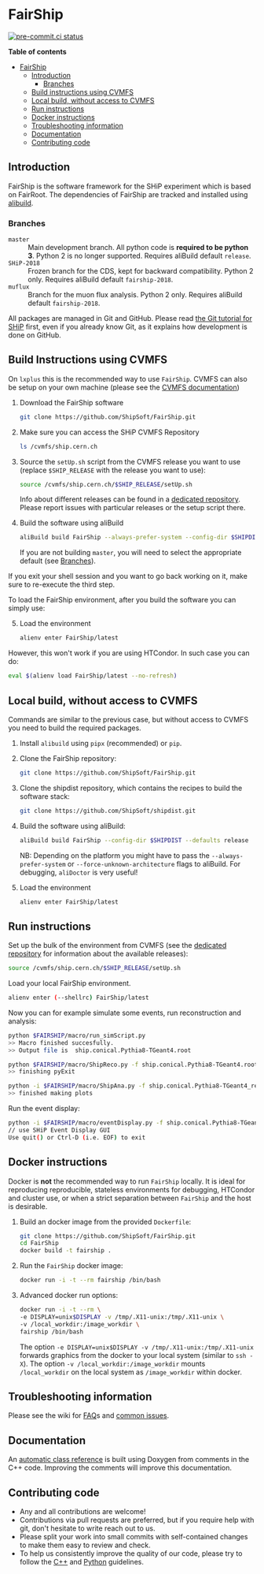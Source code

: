 # FairShip

[![pre-commit.ci status](https://results.pre-commit.ci/badge/github/ShipSoft/FairShip/master.svg)](https://results.pre-commit.ci/latest/github/ShipSoft/FairShip/master)

<!-- markdown-toc start - Don't edit this section. Run M-x markdown-toc-refresh-toc -->
**Table of contents**

- [FairShip](#fairship)
    - [Introduction](#introduction)
        - [Branches](#branches)
    - [Build instructions using CVMFS](#build-instructions-using-cvmfs)
    - [Local build, without access to CVMFS](#local-build-without-access-to-cvmfs)
    - [Run instructions](#run-instructions)
    - [Docker instructions](#docker-instructions)
    - [Troubleshooting information](#troubleshooting-information)
    - [Documentation](#documentation)
    - [Contributing code](#contributing-code)

<!-- markdown-toc end -->

## Introduction

FairShip is the software framework for the SHiP experiment which is based on
FairRoot. The dependencies of FairShip are tracked and installed using
[alibuild](https://alisw.github.io/alibuild/).

### Branches

<dl>
  <dt><code>master</code></dt>
  <dd>Main development branch.
      All python code is <b>required to be python 3</b>. Python 2 is no longer supported.
      Requires aliBuild default <code>release</code>.</dd>
  <dt><code>SHiP-2018</code></dt>
  <dd>Frozen branch for the CDS, kept for backward compatibility.
      Python 2 only.
      Requires aliBuild default <code>fairship-2018</code>.</dd>
  <dt><code>muflux</code></dt>
  <dd>Branch for the muon flux analysis.
      Python 2 only.
      Requires aliBuild default <code>fairship-2018</code>.</dd>
</dl>

All packages are managed in Git and GitHub. Please read [the Git tutorial for
SHiP](https://github.com/ShipSoft/FairShip/wiki/Git-Tutorial-for-SHiP) first,
even if you already know Git, as it explains how development is done on GitHub.

## Build Instructions using CVMFS

On `lxplus` this is the recommended way to use `FairShip`. CVMFS can also be setup on your own machine (please see the [CVMFS documentation](https://cvmfs.readthedocs.io/en/stable/cpt-quickstart.html))

1. Download the FairShip software
    ```bash
    git clone https://github.com/ShipSoft/FairShip.git
    ```

2. Make sure you can access the SHiP CVMFS Repository
    ```bash
    ls /cvmfs/ship.cern.ch
    ```
3. Source the `setUp.sh` script from the CVMFS release you want to use (replace `$SHIP_RELEASE` with the release you want to use):
    ```bash
    source /cvmfs/ship.cern.ch/$SHIP_RELEASE/setUp.sh
    ```
    Info about different releases can be found in a [dedicated repository](https://github.com/ShipSoft/cvmfs_release).
    Please report issues with particular releases or the setup script there.

4. Build the software using aliBuild
    ```bash
    aliBuild build FairShip --always-prefer-system --config-dir $SHIPDIST --defaults release
    ```
    If you are not building `master`, you will need to select the appropriate default (see [Branches](#branches)).

If you exit your shell session and you want to go back working on it, make sure to re-execute the third step.

To load the FairShip environment, after you build the software you can simply use:

5. Load the environment
    ```bash
    alienv enter FairShip/latest
    ```

However, this won't work if you are using HTCondor. In such case you can do:

```bash
eval $(alienv load FairShip/latest --no-refresh)
```

## Local build, without access to CVMFS
Commands are similar to the previous case, but without access to CVMFS you need to build the required packages.

1. Install `alibuild` using `pipx` (recommended) or `pip`.
2. Clone the FairShip repository:
    ```bash
    git clone https://github.com/ShipSoft/FairShip.git
    ```
2. Clone the shipdist repository, which contains the recipes to build the software stack:
    ```bash
    git clone https://github.com/ShipSoft/shipdist.git
    ```
2. Build the software using aliBuild:
    ```bash
    aliBuild build FairShip --config-dir $SHIPDIST --defaults release
    ```
    NB: Depending on the platform you might have to pass the `--always-prefer-system` or `--force-unknown-architecture` flags to aliBuild. For debugging, `aliDoctor` is very useful!

3. Load the environment
    ```bash
    alienv enter FairShip/latest
    ```
## Run instructions

Set up the bulk of the environment from CVMFS (see the [dedicated repository](https://github.com/ShipSoft/cvmfs_release) for information about the available releases):

```bash
source /cvmfs/ship.cern.ch/$SHIP_RELEASE/setUp.sh
```

Load your local FairShip environment.

```bash
alienv enter (--shellrc) FairShip/latest
```

Now you can for example simulate some events, run reconstruction and analysis:

```bash
python $FAIRSHIP/macro/run_simScript.py
>> Macro finished succesfully.
>> Output file is  ship.conical.Pythia8-TGeant4.root

python $FAIRSHIP/macro/ShipReco.py -f ship.conical.Pythia8-TGeant4.root -g geofile_full.conical.Pythia8-TGeant4.root
>> finishing pyExit

python -i $FAIRSHIP/macro/ShipAna.py -f ship.conical.Pythia8-TGeant4_rec.root -g geofile_full.conical.Pythia8-TGeant4.root
>> finished making plots
```

Run the event display:

```bash
python -i $FAIRSHIP/macro/eventDisplay.py -f ship.conical.Pythia8-TGeant4_rec.root -g geofile_full.conical.Pythia8-TGeant4.root
// use SHiP Event Display GUI
Use quit() or Ctrl-D (i.e. EOF) to exit
```

## Docker instructions

Docker is **not** the recommended way to run `FairShip` locally. It is ideal
for reproducing reproducible, stateless environments for debugging, HTCondor
and cluster use, or when a strict separation between `FairShip` and the host is
desirable.

1. Build an docker image from the provided `Dockerfile`:
    ```bash
    git clone https://github.com/ShipSoft/FairShip.git
    cd FairShip
    docker build -t fairship .
    ```
2. Run the `FairShip` docker image:
    ```bash
    docker run -i -t --rm fairship /bin/bash
    ```
3. Advanced docker run options:
    ```bash
    docker run -i -t --rm \
    -e DISPLAY=unix$DISPLAY -v /tmp/.X11-unix:/tmp/.X11-unix \
    -v /local_workdir:/image_workdir \
    fairship /bin/bash
    ```
    The option `-e DISPLAY=unix$DISPLAY -v /tmp/.X11-unix:/tmp/.X11-unix` forwards graphics from the docker to your local system (similar to `ssh -X`). The option `-v /local_workdir:/image_workdir` mounts `/local_workdir` on the local system as `/image_workdir` within docker.

## Troubleshooting information

Please see the wiki for [FAQ](https://github.com/ShipSoft/FairShip/wiki/FAQ-and-common-issues#faq)s and [common issues](https://github.com/ShipSoft/FairShip/wiki/FAQ-and-common-issues#common-issues).

## Documentation

An [automatic class reference](https://shipsoft.github.io/FairShip/) is built using Doxygen from comments in the C++ code. Improving the comments will improve this documentation.

## Contributing code

* Any and all contributions are welcome!
* Contributions via pull requests are preferred, but if you require help with git, don't hesitate to write reach out to us.
* Please split your work into small commits with self-contained changes to make them easy to review and check.
* To help us consistently improve the quality of our code, please try to follow the [C++](https://github.com/ShipSoft/FairShip/wiki/CPP-guidelines) and [Python](https://github.com/ShipSoft/FairShip/wiki/Python-guidelines) guidelines.
